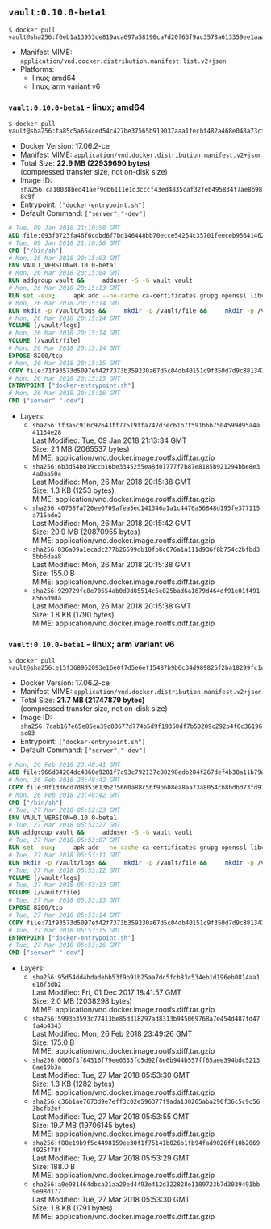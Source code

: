 ## `vault:0.10.0-beta1`

```console
$ docker pull vault@sha256:f0eb1a13953ce819aca697a58190ca7d20f63f9ac3578a613359ee1aaaacceef
```

-	Manifest MIME: `application/vnd.docker.distribution.manifest.list.v2+json`
-	Platforms:
	-	linux; amd64
	-	linux; arm variant v6

### `vault:0.10.0-beta1` - linux; amd64

```console
$ docker pull vault@sha256:fa85c5a654ced54c427be37565b919037aaa1fecbf482a468e048a73cfbac035
```

-	Docker Version: 17.06.2-ce
-	Manifest MIME: `application/vnd.docker.distribution.manifest.v2+json`
-	Total Size: **22.9 MB (22939690 bytes)**  
	(compressed transfer size, not on-disk size)
-	Image ID: `sha256:ca10038bed41aef9db6111e1d3cccf43ed4835caf32feb495834f7ae8b988c9f`
-	Entrypoint: `["docker-entrypoint.sh"]`
-	Default Command: `["server","-dev"]`

```dockerfile
# Tue, 09 Jan 2018 21:10:58 GMT
ADD file:093f0723fa46f6cdbd6f7bd146448bb70ecce54254c35701feeceb956414622f in / 
# Tue, 09 Jan 2018 21:10:58 GMT
CMD ["/bin/sh"]
# Mon, 26 Mar 2018 20:15:03 GMT
ENV VAULT_VERSION=0.10.0-beta1
# Mon, 26 Mar 2018 20:15:04 GMT
RUN addgroup vault &&     adduser -S -G vault vault
# Mon, 26 Mar 2018 20:15:13 GMT
RUN set -eux;     apk add --no-cache ca-certificates gnupg openssl libcap su-exec dumb-init &&     apkArch="$(apk --print-arch)";     case "$apkArch" in         armhf) ARCH='arm' ;;         aarch64) ARCH='arm64' ;;         x86_64) ARCH='amd64' ;;         x86) ARCH='386' ;;         *) echo >&2 "error: unsupported architecture: $apkArch"; exit 1 ;;     esac &&     gpg --keyserver pgp.mit.edu --recv-keys 91A6E7F85D05C65630BEF18951852D87348FFC4C &&     mkdir -p /tmp/build &&     cd /tmp/build &&     wget https://releases.hashicorp.com/vault/${VAULT_VERSION}/vault_${VAULT_VERSION}_linux_${ARCH}.zip &&     wget https://releases.hashicorp.com/vault/${VAULT_VERSION}/vault_${VAULT_VERSION}_SHA256SUMS &&     wget https://releases.hashicorp.com/vault/${VAULT_VERSION}/vault_${VAULT_VERSION}_SHA256SUMS.sig &&     gpg --batch --verify vault_${VAULT_VERSION}_SHA256SUMS.sig vault_${VAULT_VERSION}_SHA256SUMS &&     grep vault_${VAULT_VERSION}_linux_${ARCH}.zip vault_${VAULT_VERSION}_SHA256SUMS | sha256sum -c &&     unzip -d /bin vault_${VAULT_VERSION}_linux_${ARCH}.zip &&     cd /tmp &&     rm -rf /tmp/build &&     apk del gnupg openssl &&     rm -rf /root/.gnupg
# Mon, 26 Mar 2018 20:15:14 GMT
RUN mkdir -p /vault/logs &&     mkdir -p /vault/file &&     mkdir -p /vault/config &&     chown -R vault:vault /vault
# Mon, 26 Mar 2018 20:15:14 GMT
VOLUME [/vault/logs]
# Mon, 26 Mar 2018 20:15:14 GMT
VOLUME [/vault/file]
# Mon, 26 Mar 2018 20:15:14 GMT
EXPOSE 8200/tcp
# Mon, 26 Mar 2018 20:15:15 GMT
COPY file:71f93573d5097ef42f7373b359230a67d5c04db40151c9f350d7d9c881341c67 in /usr/local/bin/docker-entrypoint.sh 
# Mon, 26 Mar 2018 20:15:15 GMT
ENTRYPOINT ["docker-entrypoint.sh"]
# Mon, 26 Mar 2018 20:15:16 GMT
CMD ["server" "-dev"]
```

-	Layers:
	-	`sha256:ff3a5c916c92643ff77519ffa742d3ec61b7f591b6b7504599d95a4a41134e28`  
		Last Modified: Tue, 09 Jan 2018 21:13:34 GMT  
		Size: 2.1 MB (2065537 bytes)  
		MIME: application/vnd.docker.image.rootfs.diff.tar.gzip
	-	`sha256:6b3d54b019ccb16be3345255ea8d01777f7b87e8185b921294bbe8e34a0aa50e`  
		Last Modified: Mon, 26 Mar 2018 20:15:38 GMT  
		Size: 1.3 KB (1253 bytes)  
		MIME: application/vnd.docker.image.rootfs.diff.tar.gzip
	-	`sha256:407587a720ee0709afea5ed141346a1a1c4476a56848d195fe377115a715ade2`  
		Last Modified: Mon, 26 Mar 2018 20:15:42 GMT  
		Size: 20.9 MB (20870955 bytes)  
		MIME: application/vnd.docker.image.rootfs.diff.tar.gzip
	-	`sha256:836a09a1ecadc277b26599db10fb8c676a1a111d936f8b754c2bfbd35bb6daa8`  
		Last Modified: Mon, 26 Mar 2018 20:15:38 GMT  
		Size: 155.0 B  
		MIME: application/vnd.docker.image.rootfs.diff.tar.gzip
	-	`sha256:929729fc8e70554ab0d9d85514c5e825bad6a1679d464df91e01f4918566d9da`  
		Last Modified: Mon, 26 Mar 2018 20:15:38 GMT  
		Size: 1.8 KB (1790 bytes)  
		MIME: application/vnd.docker.image.rootfs.diff.tar.gzip

### `vault:0.10.0-beta1` - linux; arm variant v6

```console
$ docker pull vault@sha256:e15f368962093e16e0f7d5e6ef15487b9b6c34d989825f2ba18299fc1ceb935a
```

-	Docker Version: 17.06.2-ce
-	Manifest MIME: `application/vnd.docker.distribution.manifest.v2+json`
-	Total Size: **21.7 MB (21747879 bytes)**  
	(compressed transfer size, not on-disk size)
-	Image ID: `sha256:7cab167e65e86ea39c83677d774b5d9f19350df7b50209c292b4f6c36196ac03`
-	Entrypoint: `["docker-entrypoint.sh"]`
-	Default Command: `["server","-dev"]`

```dockerfile
# Mon, 26 Feb 2018 23:48:41 GMT
ADD file:966d84204dc4860e9281f7c93c792137c88298edb284f267def4b38a11b79a1f in / 
# Mon, 26 Feb 2018 23:48:42 GMT
COPY file:0f1d36dd7d8d53613b275660a88c5bf9b608ea8aa73a8054cb8bdbd73fd971ac in /etc/localtime 
# Mon, 26 Feb 2018 23:48:42 GMT
CMD ["/bin/sh"]
# Tue, 27 Mar 2018 05:52:23 GMT
ENV VAULT_VERSION=0.10.0-beta1
# Tue, 27 Mar 2018 05:52:27 GMT
RUN addgroup vault &&     adduser -S -G vault vault
# Tue, 27 Mar 2018 05:53:07 GMT
RUN set -eux;     apk add --no-cache ca-certificates gnupg openssl libcap su-exec dumb-init &&     apkArch="$(apk --print-arch)";     case "$apkArch" in         armhf) ARCH='arm' ;;         aarch64) ARCH='arm64' ;;         x86_64) ARCH='amd64' ;;         x86) ARCH='386' ;;         *) echo >&2 "error: unsupported architecture: $apkArch"; exit 1 ;;     esac &&     gpg --keyserver pgp.mit.edu --recv-keys 91A6E7F85D05C65630BEF18951852D87348FFC4C &&     mkdir -p /tmp/build &&     cd /tmp/build &&     wget https://releases.hashicorp.com/vault/${VAULT_VERSION}/vault_${VAULT_VERSION}_linux_${ARCH}.zip &&     wget https://releases.hashicorp.com/vault/${VAULT_VERSION}/vault_${VAULT_VERSION}_SHA256SUMS &&     wget https://releases.hashicorp.com/vault/${VAULT_VERSION}/vault_${VAULT_VERSION}_SHA256SUMS.sig &&     gpg --batch --verify vault_${VAULT_VERSION}_SHA256SUMS.sig vault_${VAULT_VERSION}_SHA256SUMS &&     grep vault_${VAULT_VERSION}_linux_${ARCH}.zip vault_${VAULT_VERSION}_SHA256SUMS | sha256sum -c &&     unzip -d /bin vault_${VAULT_VERSION}_linux_${ARCH}.zip &&     cd /tmp &&     rm -rf /tmp/build &&     apk del gnupg openssl &&     rm -rf /root/.gnupg
# Tue, 27 Mar 2018 05:53:11 GMT
RUN mkdir -p /vault/logs &&     mkdir -p /vault/file &&     mkdir -p /vault/config &&     chown -R vault:vault /vault
# Tue, 27 Mar 2018 05:53:12 GMT
VOLUME [/vault/logs]
# Tue, 27 Mar 2018 05:53:13 GMT
VOLUME [/vault/file]
# Tue, 27 Mar 2018 05:53:13 GMT
EXPOSE 8200/tcp
# Tue, 27 Mar 2018 05:53:14 GMT
COPY file:71f93573d5097ef42f7373b359230a67d5c04db40151c9f350d7d9c881341c67 in /usr/local/bin/docker-entrypoint.sh 
# Tue, 27 Mar 2018 05:53:15 GMT
ENTRYPOINT ["docker-entrypoint.sh"]
# Tue, 27 Mar 2018 05:53:16 GMT
CMD ["server" "-dev"]
```

-	Layers:
	-	`sha256:95d54dd4bdadebb53f9b91b25aa7dc5fcb83c534eb1d196eb0814aa1e16f3db2`  
		Last Modified: Fri, 01 Dec 2017 18:41:57 GMT  
		Size: 2.0 MB (2038298 bytes)  
		MIME: application/vnd.docker.image.rootfs.diff.tar.gzip
	-	`sha256:5993b3593c77413be85d318297ad8313b945069768a7e454d487fd47fa4b4343`  
		Last Modified: Mon, 26 Feb 2018 23:49:26 GMT  
		Size: 175.0 B  
		MIME: application/vnd.docker.image.rootfs.diff.tar.gzip
	-	`sha256:0065f3f84516f79ee0335fd5d92f8e6b944b557ff65aee394bdc52138ae19b3a`  
		Last Modified: Tue, 27 Mar 2018 05:53:30 GMT  
		Size: 1.3 KB (1282 bytes)  
		MIME: application/vnd.docker.image.rootfs.diff.tar.gzip
	-	`sha256:c36b1ae7673d9e7eff3c02e596377f9ada130265aba290f36c5c9c563bcfb2ef`  
		Last Modified: Tue, 27 Mar 2018 05:53:55 GMT  
		Size: 19.7 MB (19706145 bytes)  
		MIME: application/vnd.docker.image.rootfs.diff.tar.gzip
	-	`sha256:f88e19b9f5c4498159ee30f1f75141b026b1fb94fad9026ff10b2069f925f78f`  
		Last Modified: Tue, 27 Mar 2018 05:53:29 GMT  
		Size: 188.0 B  
		MIME: application/vnd.docker.image.rootfs.diff.tar.gzip
	-	`sha256:a0e981464dbca21aa20ed4493e412d322828e1109723b7d3039491bb9e98d177`  
		Last Modified: Tue, 27 Mar 2018 05:53:30 GMT  
		Size: 1.8 KB (1791 bytes)  
		MIME: application/vnd.docker.image.rootfs.diff.tar.gzip
